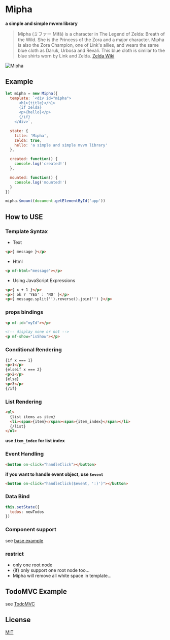 
# Mipha

**a simple and simple mvvm library**

> Mipha (ミファー Mifā) is a character in The Legend of Zelda: Breath of the Wild. She is the Princess of the Zora and a major character. Mipha is also the Zora Champion, one of Link's allies, and wears the same blue cloth as Daruk, Urbosa and Revali. This blue cloth is similar to the blue shirts worn by Link and Zelda.  [Zelda Wiki](http://zelda.wikia.com/wiki/Mipha)

![Mipha](http://nos.netease.com/dealer/cfdc6c4841a6ecd505fb1d165fbb78c5ea38b5a07004de28502d95c900968d58.png)

## Example

```js
let mipha = new Mipha({
  template: `<div id="mipha">
      <h1>{title}</h1>
      {if zelda}
      <p>{hello}</p>
      {/if}
    </div>`,

  state: {
    title: 'Mipha',
    zelda: true,
    hello: 'a simple and simple mvvm library'
  },

  created: function() {
    console.log('created!')
  },

  mounted: function() {
    console.log('mounted!')
  }
})

mipha.$mount(document.getElementById('app'))
```

## How to USE

### Template Syntax


* Text

```html
<p>{ message }</p>
```

* Html

```html
<p mf-html="message"></p>
```

* Using JavaScript Expressions

```html
<p>{ x + 1 }</p>
<p>{ ok ? 'YES' : 'NO' }</p>
<p>{ message.split('').reverse().join('') }</p>
```

### props bindings

```html
<p mf-id="myId"></p>

<!-- display none or not -->
<p mf-show="isShow"></p>
```

### Conditional Rendering

```html
{if x === 1}
<p>1</p>
{elseif x === 2}
<p>2</p>
{else}
<p>3</p>
{/if}
```

### List Rendering

```html
<ul>
  {list items as item}
  <li><span>{item}</span><span>{item_index}</span></li>
  {/list}
</ul>
```

**use `item_index` for list index**

### Event Handling

```html
<button on-click="handleClick"></button>
```

**if you want to handle event object, use `$event`**

```html
<button on-click="handleClick($event, ':)')"></button>
```

### Data Bind

```js
this.setState({
  todos: newTodos
})
```

### Component support

see [base example](/example)

### restrict

* only one root node
* {if} only support one root node too...
* Mipha will remove all white space in template...

## TodoMVC Example

see [TodoMVC](http://zhaojizong.online/posts/mipha/todomvc/index.html)

## License

[MIT](https://opensource.org/licenses/MIT)



